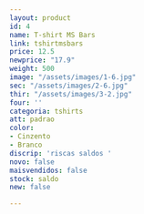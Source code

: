 ```yaml
---
layout: product
id: 4
name: T-shirt MS Bars
link: tshirtmsbars
price: 12.5
newprice: "17.9"
weight: 500
image: "/assets/images/1-6.jpg"
sec: "/assets/images/2-6.jpg"
thir: "/assets/images/3-2.jpg"
four: ''
categoria: tshirts
att: padrao
color:
- Cinzento
- Branco
discrip: 'riscas saldos '
novo: false
maisvendidos: false
stock: saldo
new: false

---
```

